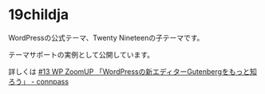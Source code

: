 # 19childja

WordPressの公式テーマ、Twenty Nineteenの子テーマです。

テーマサポートの実例として公開しています。

詳しくは
[#13 WP ZoomUP 「WordPressの新エディターGutenbergをもっと知ろう」 - connpass](https://wpzoom.connpass.com/event/121891/)
